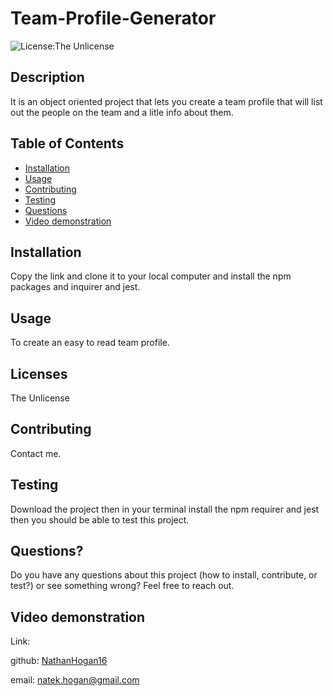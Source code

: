 # Team-Profile-Generator
![License:The Unlicense](https://img.shields.io/badge/License-TheUnlicense-blue)
## Description
It is an object oriented project that lets you create a team profile that will list out the people on the team and a litle info about them.

## Table of Contents
* [Installation](#Installation)
* [Usage](#Usage)
* [Contributing](#Contributing)
* [Testing](#Testing)
* [Questions](#Questions?)
* [Video demonstration](#Video-demonstration)
## Installation
Copy the link and clone it to your local computer and install the npm packages and inquirer and jest.
## Usage
To create an easy to read team profile.
## Licenses
The Unlicense
## Contributing
Contact me.
## Testing
Download the project then in your terminal install the npm requirer and jest then you should be able to test this project.
## Questions?
Do you have any questions about this project (how to install, contribute, or test?) or see something wrong? 
Feel free to reach out.

## Video demonstration
Link: 
 
github: [NathanHogan16](https://github.com/NathanHogan16) 

email: natek.hogan@gmail.com